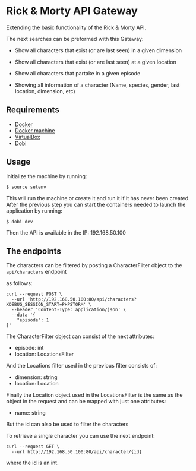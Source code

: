 # Rick & Morty API Gateway

Extending the basic functionality of the Rick & Morty API.

The next searches can be preformed with this Gateway:

- Show all characters that exist (or are last seen) in a given dimension

- Show all characters that exist (or are last seen) at a given location

- Show all characters that partake in a given episode

- Showing all information of a character (Name, species, gender, last location, dimension, etc)

## Requirements
- [Docker](https://docs.docker.com/)
- [Docker machine](https://docs.docker.com/machine/)
- [VirtualBox](https://www.virtualbox.org/)
- [Dobi](https://dnephin.github.io/dobi/)

## Usage
Initialize the machine by running:
```
$ source setenv
```
This will run the machine or create it and run it if it has never been created.
After the previous step you can start the containers needed to launch the application by running:
```
$ dobi dev
```

Then the API is available in the IP: 192.168.50.100

## The endpoints

The characters can be filtered by posting a CharacterFilter object to the
`api/characters` endpoint

as follows:
```
curl --request POST \
  --url 'http://192.168.50.100:80/api/characters?XDEBUG_SESSION_START=PHPSTORM' \
  --header 'Content-Type: application/json' \
  --data '{
	"episode": 1
}'
```

The CharacterFilter object can consist of the next attributes:
 - episode: int
 - location: LocationsFilter

And the Locations filter used in the previous filter consists of:
 - dimension: string
 - location: Location

Finally the Location object used in the LocationsFilter is the same as
the object in the request and can be mapped with just one attributes:
 - name: string

But the id can also be used to filter the characters

To retrieve a single character you can use the next endpoint:
```
curl --request GET \
  --url http://192.168.50.100:80/api/character/{id}
```

where the id is an int.
